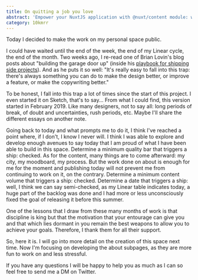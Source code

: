 ```yaml
---
title: On quitting a job you love
abstract: 'Empower your NuxtJS application with @nuxt/content module: write in a content/ directory and fetch your Markdown, JSON, YAML and CSV files through a MongoDB like API, acting as a Git-based Headless CMS.'
category: 10kmrr
---
```


Today I decided to make the work on my personal space public.

I could have waited until the end of the week, the end of my Linear cycle, the end of the month. Two weeks ago, I re-read one of Brian Lovin's blog posts about "building the garage door up" (inside his [playbook for shipping side projects](https://brianlovin.com/writing/my-playbook-for-shipping-side-projects)). And as he puts it so well: "It's really easy to fall into this trap: there's always something you can do to make the design better, or improve a feature, or make the copywriting better."

To be honest, I fall into this trap a lot of times since the start of this project. I even started it on Sketch, that's to say... From what I could find, this version started in February 2019. Like many designers, not to say all: long periods of break, of doubt and uncertainties, rush periods, etc. Maybe I'll share the different essays on another note.

Going back to today and what prompts me to do it, I think I've reached a point where, if I don't, I know I never will. I think I was able to explore and develop enough avenues to say today that I am proud of what I have been able to build in this space. Determine a minimum quality bar that triggers a ship: checked. As for the content, many things are to come afterward: my city, my moodboard, my process. But the work done on about is enough for me for the moment and publishing today will not prevent me from continuing to work on it, on the contrary. Determine a minimum content volume that triggers a ship: checked. Determine a date that triggers a ship: well, I think we can say semi-checked, as my Linear table indicates today, a huge part of the backlog was done and I had more or less unconsciously fixed the goal of releasing it before this summer.

One of the lessons that I draw from these many months of work is that discipline is king but that the motivation that your entourage can give you and that which lies dormant in you remain the best weapons to allow you to achieve your goals. Therefore, I thank them for all their support.

So, here it is. I will go into more detail on the creation of this space next time. Now I'm focusing on developing the about subpages, as they are more fun to work on and less stressful.

If you have any questions I will be happy to help you as much as I can so feel free to send me a DM on Twitter.